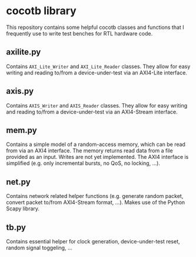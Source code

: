 # cocotb library

This repository contains some helpful cocotb classes and functions that I
frequently use to write test benches for RTL hardware code.

## axilite.py

Contains `AXI_Lite_Writer` and `AXI_Lite_Reader` classes. They allow for easy
writing and reading to/from a device-under-test via an AXI4-Lite interface.

## axis.py

Contains `AXIS_Writer` and `AXIS_Reader` classes. They allow for easy writing
and reading to/from a device-under-test via an AXI4-Stream interface.

## mem.py

Contains a simple model of a random-access memory, which can be read from via
an AXI4 interface. The memory returns read data from a file provided as an
input. Writes are not yet implemented. The AXI4 interface is simplified (e.g.
only incremental bursts, no QoS, no locking, ...).

## net.py

Contains network related helper functions (e.g. generate random packet,
convert packet to/from AXI4-Stream format, ...). Makes use of the Python Scapy
library.

## tb.py

Contains essential helper for clock generation, device-under-test reset,
random signal toggeling, ...

